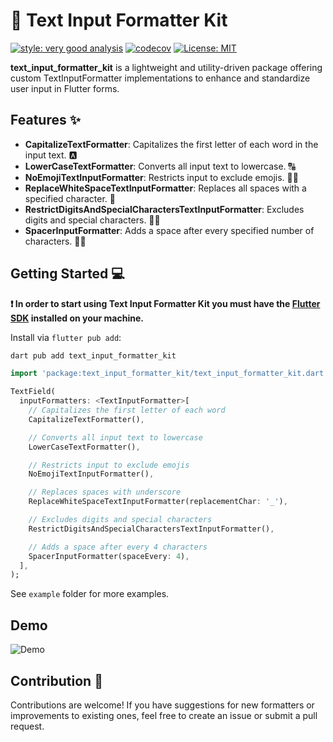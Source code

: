 # 🎨 Text Input Formatter Kit

[![style: very good analysis][very_good_analysis_badge]][very_good_analysis_link]
[![codecov](https://codecov.io/gh/RounakTadvi/text_input_formatter_kit/branch/main/graph/badge.svg?token=74GHL9G2R1)](https://codecov.io/gh/RounakTadvi/text_input_formatter_kit)
[![License: MIT][license_badge]][license_link]

**text_input_formatter_kit** is a lightweight and utility-driven package offering custom TextInputFormatter implementations to enhance and standardize user input in Flutter forms.

## Features ✨

- **CapitalizeTextFormatter**: Capitalizes the first letter of each word in the input text. 🅰️
- **LowerCaseTextFormatter**: Converts all input text to lowercase. 🔠
- **NoEmojiTextInputFormatter**: Restricts input to exclude emojis. 🚫😊
- **ReplaceWhiteSpaceTextInputFormatter**: Replaces all spaces with a specified character. 🔄
- **RestrictDigitsAndSpecialCharactersTextInputFormatter**: Excludes digits and special characters. 🚫🔢
- **SpacerInputFormatter**: Adds a space after every specified number of characters. 🔢🔠

## Getting Started 💻

**❗ In order to start using Text Input Formatter Kit you must have the [Flutter SDK][flutter_install_link] installed on your machine.**

Install via `flutter pub add`:

```sh
dart pub add text_input_formatter_kit
```

```dart
import 'package:text_input_formatter_kit/text_input_formatter_kit.dart';

TextField(
  inputFormatters: <TextInputFormatter>[
    // Capitalizes the first letter of each word
    CapitalizeTextFormatter(), 

    // Converts all input text to lowercase
    LowerCaseTextFormatter(),  

    // Restricts input to exclude emojis
    NoEmojiTextInputFormatter(),  

    // Replaces spaces with underscore
    ReplaceWhiteSpaceTextInputFormatter(replacementChar: '_'), 

    // Excludes digits and special characters
    RestrictDigitsAndSpecialCharactersTextInputFormatter(),  

    // Adds a space after every 4 characters
    SpacerInputFormatter(spaceEvery: 4),  
  ],
);

```

See `example` folder for more examples.

## Demo

![Demo](https://raw.githubusercontent.com/RounakTadvi/text_input_formatter_kit/main/assets/demo.gif?raw=true)

## Contribution 🤝

Contributions are welcome! If you have suggestions for new formatters or improvements to existing ones, feel free to create an issue or submit a pull request.

[flutter_install_link]: https://docs.flutter.dev/get-started/install
[license_badge]: https://img.shields.io/badge/license-MIT-blue.svg
[license_link]: https://opensource.org/licenses/MIT
[very_good_analysis_badge]: https://img.shields.io/badge/style-very_good_analysis-B22C89.svg
[very_good_analysis_link]: https://pub.dev/packages/very_good_analysis
